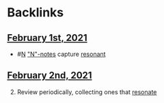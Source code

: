 
# Backlinks
## [February 1st, 2021](<February 1st, 2021.md>)
- #[N](<N.md>) ["N"-notes](<"N"-notes.md>) capture [resonant]([resonance](<resonance.md>))

## [February 2nd, 2021](<February 2nd, 2021.md>)
2. Review periodically, collecting ones that [resonate]([resonance](<resonance.md>))

